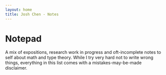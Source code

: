 ```yaml
---
layout: home
title: Josh Chen - Notes
---
```


# Notepad

A mix of expositions, research work in progress and oft-incomplete notes to self about math and type theory.
While I try very hard not to write wrong things, everything in this list comes with a mistakes-may-be-made disclaimer.